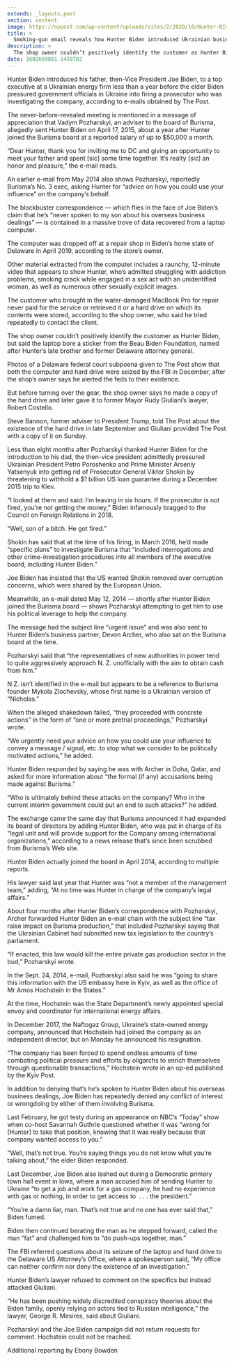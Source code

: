 ```yaml
--- 
extends: _layouts.post 
section: content 
image: https://nypost.com/wp-content/uploads/sites/2/2020/10/Hunter-BIden-Emails-Feature-Main.jpg?quality=90&strip=all&w=1200 
title: > 
  Smoking-gun email reveals how Hunter Biden introduced Ukrainian businessman to VP dad 
description: > 
  The shop owner couldn’t positively identify the customer as Hunter Biden, but said the laptop bore a sticker from the Beau Biden Foundation, named after Hunter’s late brother and former Delaware attorney general.Meanwhile, an e-mail dated May 12, 2014 — shortly after Hunter Biden joined the Burisma board — shows Pozharskyi attempting to get him to use his political leverage to help the company.Hunter Biden actually joined the board in April 2014, according to multiple reports.In addition to denying that’s he’s spoken to Hunter Biden about his overseas business dealings, Joe Biden has repeatedly denied any conflict of interest or wrongdoing by either of them involving ­Burisma.Pozharskyi and the Joe Biden campaign did not return requests for comment. 
date: 1602669881.1459782 
--- 
```

Hunter Biden introduced his father, then-Vice President Joe Biden, to a top executive at a Ukrainian energy firm less than a year before the elder Biden pressured government officials in Ukraine into firing a prosecutor who was investigating the company, according to e-mails obtained by The Post.

The never-before-revealed meeting is mentioned in a message of appreciation that Vadym Pozharskyi, an adviser to the board of Burisma, allegedly sent Hunter Biden on April 17, 2015, about a year after Hunter joined the Burisma board at a reported salary of up to $50,000 a month.

“Dear Hunter, thank you for inviting me to DC and giving an opportunity to meet your father and spent [sic] some time together. It’s realty [sic] an honor and pleasure,” the e-mail reads.

An earlier e-mail from May 2014 also shows Pozharskyi, reportedly Burisma’s No. 3 exec, asking Hunter for “advice on how you could use your influence” on the company’s behalf.

The blockbuster correspondence — which flies in the face of Joe Biden’s claim that he’s “never spoken to my son about his overseas business dealings” — is contained in a massive trove of data recovered from a laptop computer.

The computer was dropped off at a repair shop in Biden’s home state of Delaware in April 2019, according to the store’s owner.

Other material extracted from the computer includes a raunchy, 12-minute video that appears to show Hunter, who’s admitted struggling with addiction problems, smoking crack while engaged in a sex act with an unidentified woman, as well as numerous other sexually explicit images.

The customer who brought in the water-damaged MacBook Pro for repair never paid for the service or retrieved it or a hard drive on which its contents were stored, according to the shop owner, who said he tried repeatedly to contact the client.

The shop owner couldn’t positively identify the customer as Hunter Biden, but said the laptop bore a sticker from the Beau Biden Foundation, named after Hunter’s late brother and former Delaware attorney general.

Photos of a Delaware federal court subpoena given to The Post show that both the computer and hard drive were seized by the FBI in December, after the shop’s owner says he alerted the feds to their existence.

But before turning over the gear, the shop owner says he made a copy of the hard drive and later gave it to former Mayor Rudy Giuliani’s lawyer, Robert Costello.

Steve Bannon, former adviser to President Trump, told The Post about the existence of the hard drive in late September and Giuliani provided The Post with a copy of it on Sunday.

Less than eight months after Pozharskyi thanked Hunter Biden for the introduction to his dad, the then-vice president admittedly pressured Ukrainian President Petro Poroshenko and Prime Minister Arseniy Yatsenyuk into getting rid of Prosecutor General Viktor Shokin by threatening to withhold a $1 billion US loan guarantee during a December 2015 trip to Kiev.

“I looked at them and said: I’m leaving in six hours. If the prosecutor is not fired, you’re not getting the money,” Biden infamously bragged to the Council on Foreign Relations in 2018.

“Well, son of a bitch. He got fired.”

Shokin has said that at the time of his firing, in March 2016, he’d made “specific plans” to investigate Burisma that “included interrogations and other crime-investigation procedures into all members of the executive board, including Hunter Biden.”

Joe Biden has insisted that the US wanted Shokin removed over corruption concerns, which were shared by the European Union.

Meanwhile, an e-mail dated May 12, 2014 — shortly after Hunter Biden joined the Burisma board — shows Pozharskyi attempting to get him to use his political leverage to help the company.

The message had the subject line “urgent issue” and was also sent to Hunter Biden’s business partner, Devon Archer, who also sat on the Burisma board at the time.

Pozharskyi said that “the representatives of new authorities in power tend to quite aggressively approach N. Z. unofficially with the aim to obtain cash from him.”

N.Z. isn’t identified in the e-mail but appears to be a reference to Burisma founder Mykola Zlochevsky, whose first name is a Ukrainian version of “Nicholas.”

When the alleged shakedown failed, “they proceeded with concrete actions” in the form of “one or more pretrial proceedings,” Pozharskyi wrote.

“We urgently need your advice on how you could use your influence to convey a message / signal, etc .to stop what we consider to be politically motivated actions,” he added.

Hunter Biden responded by saying he was with Archer in Doha, Qatar, and asked for more information about “the formal (if any) accusations being made against Burisma.”

“Who is ultimately behind these attacks on the company? Who in the current interim government could put an end to such attacks?” he added.

The exchange came the same day that Burisma announced it had expanded its board of directors by adding Hunter Biden, who was put in charge of its “legal unit and will provide support for the Company among international organizations,” according to a news release that’s since been scrubbed from Burisma’s Web site.

Hunter Biden actually joined the board in April 2014, according to multiple reports.

His lawyer said last year that Hunter was “not a member of the management team,” adding, “At no time was Hunter in charge of the company’s legal affairs.”

About four months after Hunter Biden’s correspondence with Pozharskyi, Archer forwarded Hunter Biden an e-mail chain with the subject line “tax raise impact on Burisma production,” that included Pozharskyi saying that the Ukrainian Cabinet had submitted new tax legislation to the country’s parliament.

“If enacted, this law would kill the entire private gas production sector in the bud,” Pozharskyi wrote.

In the Sept. 24, 2014, e-mail, Pozharskyi also said he was “going to share this information with the US embassy here in Kyiv, as well as the office of Mr Amos Hochstein in the States.”

At the time, Hochstein was the State Department’s newly appointed special envoy and coordinator for international energy ­affairs.

In December 2017, the Naftogaz Group, Ukraine’s state-owned energy company, announced that Hochstein had joined the company as an independent director, but on Monday he announced his ­resignation.

“The company has been forced to spend endless amounts of time combating political pressure and efforts by oligarchs to enrich themselves through questionable transactions,” Hochstein wrote in an op-ed published by the Kyiv Post.

In addition to denying that’s he’s spoken to Hunter Biden about his overseas business dealings, Joe Biden has repeatedly denied any conflict of interest or wrongdoing by either of them involving ­Burisma.

Last February, he got testy during an appearance on NBC’s “Today” show when co-host Savannah Guthrie questioned whether it was “wrong for [Hunter] to take that position, knowing that it was really because that company wanted access to you.”

“Well, that’s not true. You’re saying things you do not know what you’re talking about,” the elder Biden responded.

Last December, Joe Biden also lashed out during a Democratic primary town hall event in Iowa, where a man accused him of sending Hunter to Ukraine “to get a job and work for a gas company, he had no experience with gas or nothing, in order to get access to ­ . . . the president.”

“You’re a damn liar, man. That’s not true and no one has ever said that,” Biden fumed.

Biden then continued berating the man as he stepped forward, called the man “fat” and challenged him to “do push-ups together, man.”

The FBI referred questions about its seizure of the laptop and hard drive to the Delaware US Attorney’s Office, where a spokesperson said, “My office can neither confirm nor deny the existence of an investigation.”

Hunter Biden’s lawyer refused to comment on the specifics but instead attacked Giuliani.

“He has been pushing widely discredited conspiracy theories about the Biden family, openly relying on actors tied to Russian intelligence,” the lawyer, George R. Mesires, said about Giuliani.

Pozharskyi and the Joe Biden campaign did not return requests for comment. Hochstein could not be reached.

Additional reporting by Ebony Bowden